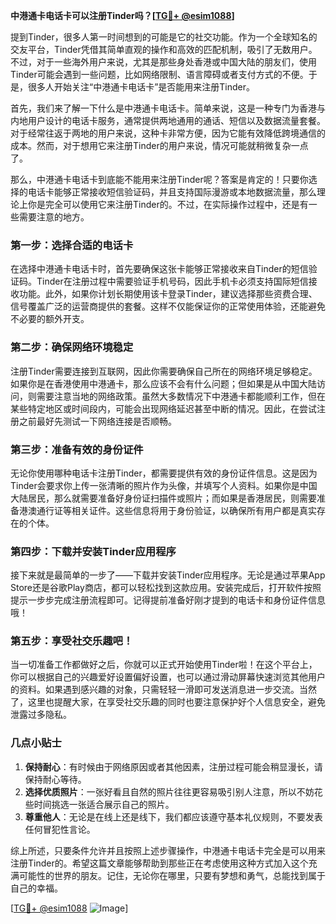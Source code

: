 **中港通卡电话卡可以注册Tinder吗？[[TG💪+ @esim1088](https://t.me/s/esim1088)]**

提到Tinder，很多人第一时间想到的可能是它的社交功能。作为一个全球知名的交友平台，Tinder凭借其简单直观的操作和高效的匹配机制，吸引了无数用户。不过，对于一些海外用户来说，尤其是那些身处香港或中国大陆的朋友们，使用Tinder可能会遇到一些问题，比如网络限制、语言障碍或者支付方式的不便。于是，很多人开始关注“中港通卡电话卡”是否能用来注册Tinder。

首先，我们来了解一下什么是中港通卡电话卡。简单来说，这是一种专门为香港与内地用户设计的电话卡服务，通常提供两地通用的通话、短信以及数据流量套餐。对于经常往返于两地的用户来说，这种卡非常方便，因为它能有效降低跨境通信的成本。然而，对于想用它来注册Tinder的用户来说，情况可能就稍微复杂一点了。

那么，中港通卡电话卡到底能不能用来注册Tinder呢？答案是肯定的！只要你选择的电话卡能够正常接收短信验证码，并且支持国际漫游或本地数据流量，那么理论上你是完全可以使用它来注册Tinder的。不过，在实际操作过程中，还是有一些需要注意的地方。

### **第一步：选择合适的电话卡**
在选择中港通卡电话卡时，首先要确保这张卡能够正常接收来自Tinder的短信验证码。Tinder在注册过程中需要验证手机号码，因此手机卡必须支持国际短信接收功能。此外，如果你计划长期使用该卡登录Tinder，建议选择那些资费合理、信号覆盖广泛的运营商提供的套餐。这样不仅能保证你的正常使用体验，还能避免不必要的额外开支。

### **第二步：确保网络环境稳定**
注册Tinder需要连接到互联网，因此你需要确保自己所在的网络环境足够稳定。如果你是在香港使用中港通卡，那么应该不会有什么问题；但如果是从中国大陆访问，则需要注意当地的网络政策。虽然大多数情况下中港通卡都能顺利工作，但在某些特定地区或时间段内，可能会出现网络延迟甚至中断的情况。因此，在尝试注册之前最好先测试一下网络连接是否顺畅。

### **第三步：准备有效的身份证件**
无论你使用哪种电话卡注册Tinder，都需要提供有效的身份证件信息。这是因为Tinder会要求你上传一张清晰的照片作为头像，并填写个人资料。如果你是中国大陆居民，那么就需要准备好身份证扫描件或照片；而如果是香港居民，则需要准备港澳通行证等相关证件。这些信息将用于身份验证，以确保所有用户都是真实存在的个体。

### **第四步：下载并安装Tinder应用程序**
接下来就是最简单的一步了——下载并安装Tinder应用程序。无论是通过苹果App Store还是谷歌Play商店，都可以轻松找到这款应用。安装完成后，打开软件按照提示一步步完成注册流程即可。记得提前准备好刚才提到的电话卡和身份证件信息哦！

### **第五步：享受社交乐趣吧！**
当一切准备工作都做好之后，你就可以正式开始使用Tinder啦！在这个平台上，你可以根据自己的兴趣爱好设置偏好设置，也可以通过滑动屏幕快速浏览其他用户的资料。如果遇到感兴趣的对象，只需轻轻一滑即可发送消息进一步交流。当然了，这里也提醒大家，在享受社交乐趣的同时也要注意保护好个人信息安全，避免泄露过多隐私。

### **几点小贴士**
1. **保持耐心**：有时候由于网络原因或者其他因素，注册过程可能会稍显漫长，请保持耐心等待。
2. **选择优质照片**：一张好看且自然的照片往往更容易吸引别人注意，所以不妨花些时间挑选一张适合展示自己的照片。
3. **尊重他人**：无论是在线上还是线下，我们都应该遵守基本礼仪规则，不要发表任何冒犯性言论。

综上所述，只要条件允许并且按照上述步骤操作，中港通卡电话卡完全是可以用来注册Tinder的。希望这篇文章能够帮助到那些正在考虑使用这种方式加入这个充满可能性的世界的朋友。记住，无论你在哪里，只要有梦想和勇气，总能找到属于自己的幸福。

[[TG💪+ @esim1088](https://t.me/s/esim1088) ![Image](https://i.postimg.cc/4NQfJmqS/Snipaste-2025-05-13-00-14-12.png)]